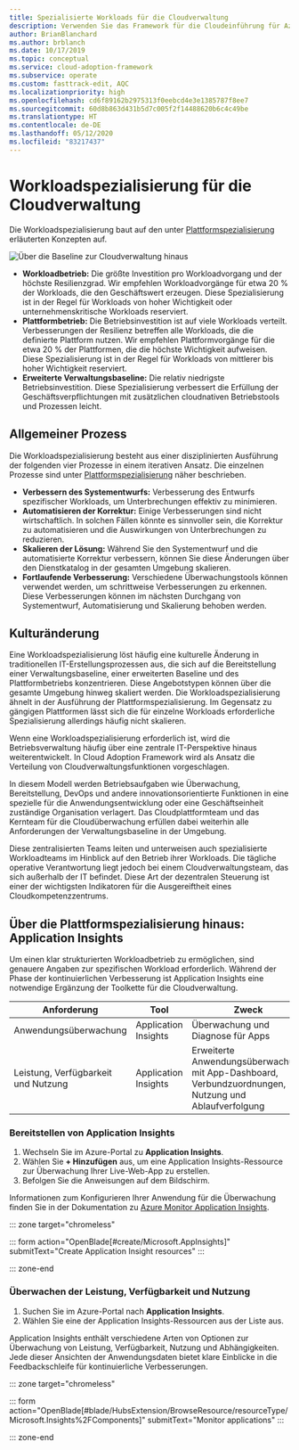 ```yaml
---
title: Spezialisierte Workloads für die Cloudverwaltung
description: Verwenden Sie das Framework für die Cloudeinführung für Azure, um sich mit spezialisierten Workloads für Cloudverwaltungsvorgänge vertraut zu machen.
author: BrianBlanchard
ms.author: brblanch
ms.date: 10/17/2019
ms.topic: conceptual
ms.service: cloud-adoption-framework
ms.subservice: operate
ms.custom: fasttrack-edit, AQC
ms.localizationpriority: high
ms.openlocfilehash: cd6f89162b2975313f0eebcd4e3e1385787f8ee7
ms.sourcegitcommit: 60d8b863d431b5d7c005f2f14488620b6c4c49be
ms.translationtype: HT
ms.contentlocale: de-DE
ms.lasthandoff: 05/12/2020
ms.locfileid: "83217437"
---
```

# <a name="workload-specialization-for-cloud-management"></a>Workloadspezialisierung für die Cloudverwaltung

Die Workloadspezialisierung baut auf den unter [Plattformspezialisierung](./platform-specialization.md) erläuterten Konzepten auf.

![Über die Baseline zur Cloudverwaltung hinaus](../../_images/manage/beyond-the-baseline.png)

- **Workloadbetrieb:** Die größte Investition pro Workloadvorgang und der höchste Resilienzgrad. Wir empfehlen Workloadvorgänge für etwa 20 % der Workloads, die den Geschäftswert erzeugen. Diese Spezialisierung ist in der Regel für Workloads von hoher Wichtigkeit oder unternehmenskritische Workloads reserviert.
- **Plattformbetrieb:** Die Betriebsinvestition ist auf viele Workloads verteilt. Verbesserungen der Resilienz betreffen alle Workloads, die die definierte Plattform nutzen. Wir empfehlen Plattformvorgänge für die etwa 20 % der Plattformen, die die höchste Wichtigkeit aufweisen. Diese Spezialisierung ist in der Regel für Workloads von mittlerer bis hoher Wichtigkeit reserviert.
- **Erweiterte Verwaltungsbaseline:** Die relativ niedrigste Betriebsinvestition. Diese Spezialisierung verbessert die Erfüllung der Geschäftsverpflichtungen mit zusätzlichen cloudnativen Betriebstools und Prozessen leicht.

## <a name="high-level-process"></a>Allgemeiner Prozess

Die Workloadspezialisierung besteht aus einer disziplinierten Ausführung der folgenden vier Prozesse in einem iterativen Ansatz. Die einzelnen Prozesse sind unter [Plattformspezialisierung](./platform-specialization.md) näher beschrieben.

- **Verbessern des Systementwurfs:** Verbesserung des Entwurfs spezifischer Workloads, um Unterbrechungen effektiv zu minimieren.
- **Automatisieren der Korrektur:** Einige Verbesserungen sind nicht wirtschaftlich. In solchen Fällen könnte es sinnvoller sein, die Korrektur zu automatisieren und die Auswirkungen von Unterbrechungen zu reduzieren.
- **Skalieren der Lösung:** Während Sie den Systementwurf und die automatisierte Korrektur verbessern, können Sie diese Änderungen über den Dienstkatalog in der gesamten Umgebung skalieren.
- **Fortlaufende Verbesserung:** Verschiedene Überwachungstools können verwendet werden, um schrittweise Verbesserungen zu erkennen. Diese Verbesserungen können im nächsten Durchgang von Systementwurf, Automatisierung und Skalierung behoben werden.

## <a name="cultural-change"></a>Kulturänderung

Eine Workloadspezialisierung löst häufig eine kulturelle Änderung in traditionellen IT-Erstellungsprozessen aus, die sich auf die Bereitstellung einer Verwaltungsbaseline, einer erweiterten Baseline und des Plattformbetriebs konzentrieren. Diese Angebotstypen können über die gesamte Umgebung hinweg skaliert werden. Die Workloadspezialisierung ähnelt in der Ausführung der Plattformspezialisierung. Im Gegensatz zu gängigen Plattformen lässt sich die für einzelne Workloads erforderliche Spezialisierung allerdings häufig nicht skalieren.

Wenn eine Workloadspezialisierung erforderlich ist, wird die Betriebsverwaltung häufig über eine zentrale IT-Perspektive hinaus weiterentwickelt. In Cloud Adoption Framework wird als Ansatz die Verteilung von Cloudverwaltungsfunktionen vorgeschlagen.

In diesem Modell werden Betriebsaufgaben wie Überwachung, Bereitstellung, DevOps und andere innovationsorientierte Funktionen in eine spezielle für die Anwendungsentwicklung oder eine Geschäftseinheit zuständige Organisation verlagert. Das Cloudplattformteam und das Kernteam für die Cloudüberwachung erfüllen dabei weiterhin alle Anforderungen der Verwaltungsbaseline in der Umgebung.

Diese zentralisierten Teams leiten und unterweisen auch spezialisierte Workloadteams im Hinblick auf den Betrieb ihrer Workloads. Die tägliche operative Verantwortung liegt jedoch bei einem Cloudverwaltungsteam, das sich außerhalb der IT befindet. Diese Art der dezentralen Steuerung ist einer der wichtigsten Indikatoren für die Ausgereiftheit eines Cloudkompetenzzentrums.

## <a name="beyond-platform-specialization-application-insights"></a>Über die Plattformspezialisierung hinaus: Application Insights

Um einen klar strukturierten Workloadbetrieb zu ermöglichen, sind genauere Angaben zur spezifischen Workload erforderlich. Während der Phase der kontinuierlichen Verbesserung ist Application Insights eine notwendige Ergänzung der Toolkette für die Cloudverwaltung.

| Anforderung                          | Tool                 | Zweck                                                                                |
| ------------------------------------ | -------------------- | -------------------------------------------------------------------------------------- |
| Anwendungsüberwachung               | Application Insights | Überwachung und Diagnose für Apps                                                    |
| Leistung, Verfügbarkeit und Nutzung | Application Insights | Erweiterte Anwendungsüberwachung mit App-Dashboard, Verbundzuordnungen, Nutzung und Ablaufverfolgung |

### <a name="deploy-application-insights"></a>Bereitstellen von Application Insights

1. Wechseln Sie im Azure-Portal zu **Application Insights**.
1. Wählen Sie **+ Hinzufügen** aus, um eine Application Insights-Ressource zur Überwachung Ihrer Live-Web-App zu erstellen.
1. Befolgen Sie die Anweisungen auf dem Bildschirm.

Informationen zum Konfigurieren Ihrer Anwendung für die Überwachung finden Sie in der Dokumentation zu [Azure Monitor Application Insights](https://docs.microsoft.com/azure/azure-monitor/azure-monitor-app-hub).

::: zone target="chromeless"

::: form action="OpenBlade[#create/Microsoft.AppInsights]" submitText="Create Application Insight resources" :::

::: zone-end

### <a name="monitor-performance-availability-and-usage"></a>Überwachen der Leistung, Verfügbarkeit und Nutzung

1. Suchen Sie im Azure-Portal nach **Application Insights**.
1. Wählen Sie eine der Application Insights-Ressourcen aus der Liste aus.

Application Insights enthält verschiedene Arten von Optionen zur Überwachung von Leistung, Verfügbarkeit, Nutzung und Abhängigkeiten. Jede dieser Ansichten der Anwendungsdaten bietet klare Einblicke in die Feedbackschleife für kontinuierliche Verbesserungen.

::: zone target="chromeless"

<!-- markdownlint-disable DOCSMD001 -->

::: form action="OpenBlade[#blade/HubsExtension/BrowseResource/resourceType/Microsoft.Insights%2FComponents]" submitText="Monitor applications" :::

<!-- markdownlint-enable DOCSMD001 -->

::: zone-end
